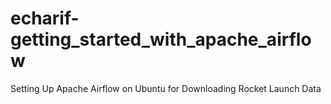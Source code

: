 # echarif-getting_started_with_apache_airflow
Setting Up Apache Airflow on Ubuntu for Downloading Rocket Launch Data
